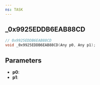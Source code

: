 ```yaml
---
ns: TASK
---
```

## _0x9925EDDB6EAB88CD

```c
// 0x9925EDDB6EAB88CD
void _0x9925EDDB6EAB88CD(Any p0, Any p1);
```

## Parameters
* **p0**:
* **p1**:
